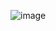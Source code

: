 ![image](https://github.com/victory0300/OSS_13/assets/166486842/08f61ace-ade8-46c1-a06a-dc9b1ce8390c)
